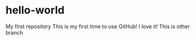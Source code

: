 # hello-world
My first repository
This is my first time to use GitHub!
I love it!
This is other branch
